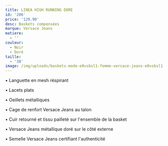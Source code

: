 ```yaml
---
title: LINEA HIGH RUNNING DORE
id: '206'
price: '129.90'
desc: Baskets compensées
marque: Versace Jeans
matiere:
  - ''
couleur:
  - Noir
  - Doré
taille:
  - '38'
image: /img/uploads/baskets-mode-e0vsbsl1-femme-versace-jeans-e0vsbsl1.jpg
---
```

• Languette en mesh réspirant 

• Lacets plats

• Oeillets métalliques

• Cage de renfort Versace Jeans au talon 

• Cuir retourné et tissu pailleté sur l'ensemble de la basket

• Versace Jeans métallique doré sur le côté externe 

• Semelle Versace Jeans certifiant l'authenticité
